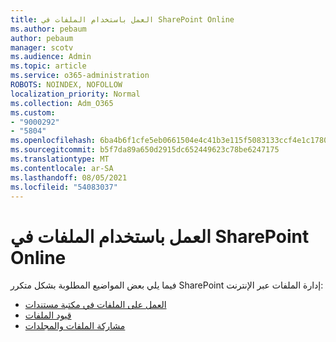 ```yaml
---
title: العمل باستخدام الملفات في SharePoint Online
ms.author: pebaum
author: pebaum
manager: scotv
ms.audience: Admin
ms.topic: article
ms.service: o365-administration
ROBOTS: NOINDEX, NOFOLLOW
localization_priority: Normal
ms.collection: Adm_O365
ms.custom:
- "9000292"
- "5804"
ms.openlocfilehash: 6ba4b6f1cfe5eb0661504e4c41b3e115f5083133ccf4e1c1780f0e6d8bad0462
ms.sourcegitcommit: b5f7da89a650d2915dc652449623c78be6247175
ms.translationtype: MT
ms.contentlocale: ar-SA
ms.lasthandoff: 08/05/2021
ms.locfileid: "54083037"
---
```

# <a name="working-with-files-in-sharepoint-online"></a>العمل باستخدام الملفات في SharePoint Online

فيما يلي بعض المواضيع المطلوبة بشكل متكرر SharePoint إدارة الملفات عبر الإنترنت:

- [العمل على الملفات في مكتبة مستندات](https://support.microsoft.com/office/a9d89171-1673-4892-9dd2-1ca52037dea2)
- [قيود الملفات](https://support.office.com/article/invalid-file-names-and-file-types-in-onedrive-and-sharepoint-64883a5d-228e-48f5-b3d2-eb39e07630fa)
- [مشاركة الملفات والمجلدات](https://support.office.com/article/share-sharepoint-files-or-folders-1fe37332-0f9a-4719-970e-d2578da4941c)
